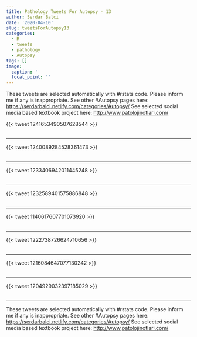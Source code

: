```yaml
---
title: Pathology Tweets For Autopsy - 13
author: Serdar Balci
date: '2020-04-10'
slug: tweetsForAutopsy13
categories:
  - R
  - tweets
  - pathology
  - Autopsy
tags: []
image:
  caption: ''
  focal_point: ''
---
```



These tweets are selected automatically with #rstats code. Please inform me if any is inappropriate.
See other #Autopsy pages here: https://serdarbalci.netlify.com/categories/Autopsy/ 
See selected social media based textbook project here: http://www.patolojinotlari.com/

{{< tweet 1241653490507628544 >}}
<br>
<br>
<hr>
{{< tweet 1240089284528361473 >}}
<br>
<br>
<hr>
{{< tweet 1233406942011445248 >}}
<br>
<br>
<hr>
{{< tweet 1232589401575886848 >}}
<br>
<br>
<hr>
{{< tweet 1140617607701073920 >}}
<br>
<br>
<hr>
{{< tweet 1222738726624710656 >}}
<br>
<br>
<hr>
{{< tweet 1216084647077130242 >}}
<br>
<br>
<hr>
{{< tweet 1204929032397185029 >}}
<br>
<br>
<hr>


These tweets are selected automatically with #rstats code. Please inform me if any is inappropriate.
See other #Autopsy pages here: https://serdarbalci.netlify.com/categories/Autopsy/ 
See selected social media based textbook project here: http://www.patolojinotlari.com/
